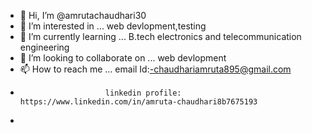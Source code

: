 - 👋 Hi, I’m @amrutachaudhari30
- 👀 I’m interested in ... web devlopment,testing
- 🌱 I’m currently learning ... B.tech electronics and telecommunication engineering
- 💞️ I’m looking to collaborate on ... web devlopment
- 📫 How to reach me ... email Id:-chaudhariamruta895@gmail.com
-                        linkedin profile: https://www.linkedin.com/in/amruta-chaudhari8b7675193
- 

<!---
amrutachaudhari30/amrutachaudhari30 is a ✨ special ✨ repository because its `README.md` (this file) appears on your GitHub profile.
You can click the Preview link to take a look at your changes.
--->
